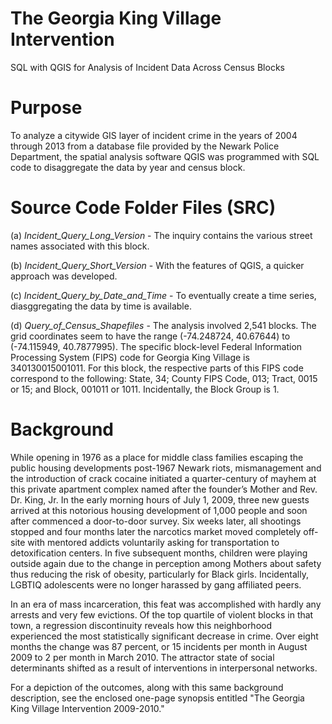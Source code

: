 # The Georgia King Village Intervention
SQL with QGIS for Analysis of Incident Data Across Census Blocks


# Purpose

   To analyze a citywide GIS layer of incident crime in the years of 2004 through 2013 from a database file provided by the Newark Police Department, the spatial analysis software QGIS was programmed with SQL code to disaggregate the data by year and census block.


# Source Code Folder Files (SRC)

(a) *Incident_Query_Long_Version* - The inquiry contains the various street names associated with this block.

(b) *Incident_Query_Short_Version* - With the features of QGIS, a quicker approach was developed.

(c) *Incident_Query_by_Date_and_Time* - To eventually create a time series, diasggregating the data by time is available.

(d) *Query_of_Census_Shapefiles* - The analysis involved 2,541 blocks. The grid coordinates seem to have the range (-74.248724, 40.67644) to (-74.115949, 40.7877995). The specific block-level Federal Information Processing System (FIPS) code for Georgia King Village is 340130015001011. For this block, the respective parts of this FIPS code correspond to the following: State, 34; County FIPS Code, 013; Tract, 0015 or 15; and Block, 001011 or 1011. Incidentally, the Block Group is 1.


# Background

   While opening in 1976 as a place for middle class families escaping the public housing
developments post-1967 Newark riots, mismanagement and the introduction of crack cocaine initiated
a quarter-century of mayhem at this private apartment complex named after the founder’s Mother and
Rev. Dr. King, Jr. In the early morning hours of July 1, 2009, three new guests arrived at this notorious
housing development of 1,000 people and soon after commenced a door-to-door survey. Six weeks
later, all shootings stopped and four months later the narcotics market moved completely off-site with
mentored addicts voluntarily asking for transportation to detoxification centers. In five subsequent
months, children were playing outside again due to the change in perception among Mothers about
safety thus reducing the risk of obesity, particularly for Black girls. Incidentally, LGBTIQ adolescents
were no longer harassed by gang affiliated peers.

   In an era of mass incarceration, this feat was accomplished with hardly any arrests and very
few evictions. Of the top quartile of violent blocks in that town, a regression discontinuity reveals how
this neighborhood experienced the most statistically significant decrease in crime. Over eight months
the change was 87 percent, or 15 incidents per month in August 2009 to 2 per month in March 2010.
The attractor state of social determinants shifted as a result of interventions in interpersonal networks.

   For a depiction of the outcomes, along with this same background description, see the enclosed one-page synopsis entitled "The Georgia King Village Intervention 2009-2010."
